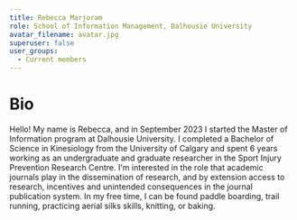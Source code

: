 ```yaml
---
title: Rebecca Marjoram
role: School of Information Management, Dalhousie University
avatar_filename: avatar.jpg
superuser: false
user_groups:
  - Current members
---
```


# Bio
Hello! My name is Rebecca, and in September 2023 I started the Master of Information program at Dalhousie University. I completed a Bachelor of Science in Kinesiology from the University of Calgary and spent 6 years working as an undergraduate and graduate researcher in the Sport Injury Prevention Research Centre. I'm interested in the role that academic journals play in the dissemination of research, and by extension access to research, incentives and unintended consequences in the journal publication system. In my free time, I can be found paddle boarding, trail running, practicing aerial silks skills, knitting, or baking.
